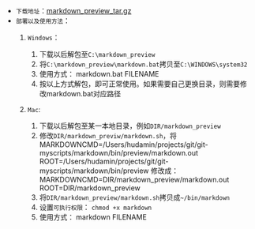 * `下载地址`：<a href="/docs/hudamin/markdown/download/markdown_preview.tar.gz">markdown_preview_tar.gz</a>
* `部署以及使用方法`：
    1. `Windows`：
        1. 下载以后解包至`C:\markdown_preview`
        2. 将`C:\markdown_preview\markdown.bat`拷贝至`C:\WINDOWS\system32`
        3. 使用方式：
                markdown.bat FILENAME 
        4. 按以上方式解包，即可正常使用。如果需要自己更换目录，则需要修改markdown.bat对应路径

    2. `Mac`:
        1. 下载以后解包至某一本地目录，例如`DIR/markdown_preview` 
        2. 修改`DIR/markdown_previw/markdown.sh`，将
                MARKDOWNCMD=/Users/hudamin/projects/git/git-myscripts/markdown/bin/preview/markdown.out
                ROOT=/Users/hudamin/projects/git/git-myscripts/markdown/bin/preview
            修改成：
                MARKDOWNCMD=DIR/markdown_preview/markdown.out
                ROOT=DIR/markdown_preview
        3. 将`DIR/markdown_preview/markdown.sh`拷贝成`~/bin/markdown`
        4. 设置`可执行权限`： `chmod +x markdown`
        5. 使用方式：
                markdown FILENAME 

